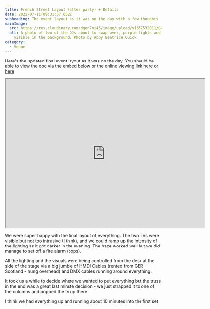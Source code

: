 ```yaml
---
title: French Street Layout (after party) + Details
date: 2022-07-11T09:31:57.652Z
subheading: The event layout as it was on the day with a few thoughts
mainImage:
  src: https://res.cloudinary.com/dgen7ni45/image/upload/v1657532011/GUTS-1584_sjw2vw.jpg
  alt: A photo of two of the DJs about to swap over, purple lights and speakers
    visible in the background. Photo by Abby Beatrice Quick
category:
  - Venue
---
```

Here's the updated final event layout as it was on the day. You should be able to view the doc via the embed below or the online viewing link [here](https://drive.google.com/file/d/1Vopc_6_Tjj5Kpwvbtnwb0AJERu8JrHoG/view?usp=sharing) or [here](https://drive.google.com/file/d/1eMkl5XMF9UrneTuKVc5fyyMKanbef_pP/view?usp=sharing)

<iframe src="https://drive.google.com/file/d/1Vopc_6_Tjj5Kpwvbtnwb0AJERu8JrHoG/preview" width="640" height="480" allow="autoplay"></iframe>



We were super happy with the final layout of everything. The two TVs were visible but not too intrusive (I think), and we could ramp up the intensity of the lighting as it got darker in the evening. The haze worked well but we did manage to set off a fire alarm (oops). 

All the lighting and the visuals were being controlled from the desk at the side of the stage via a big jumble of HMDI Cables (rented from GBR Scotland - hung overhead) and DMX cables running around everything. 

It took us a while to decide where we wanted to put everything but the truss in the end was a great last minute decision - we just strapped it to one of the columns and popped the tv up there.

I think we had everything up and running about 10 minutes into the first set